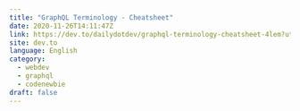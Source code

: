 ```yaml
---
title: "GraphQL Terminology - Cheatsheet"
date: 2020-11-26T14:11:47Z
link: https://dev.to/dailydotdev/graphql-terminology-cheatsheet-4lem?utm_medium=RSS&utm_source=news.12bit.vn
site: dev.to
language: English
category:
  - webdev
  - graphql
  - codenewbie
draft: false
---
```

